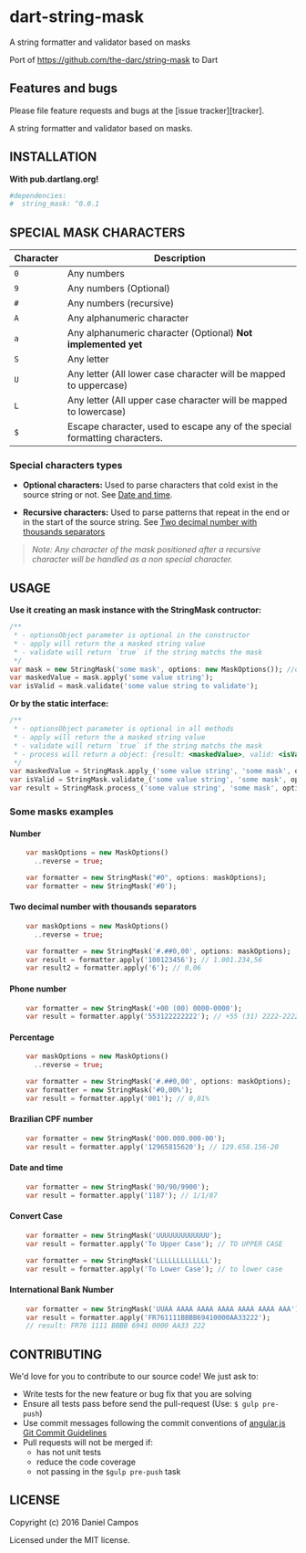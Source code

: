 # dart-string-mask
A string formatter and validator based on masks

Port of https://github.com/the-darc/string-mask to Dart

## Features and bugs

Please file feature requests and bugs at the [issue tracker][tracker].

A string formatter and validator based on masks.

## INSTALLATION

**With pub.dartlang.org!**

```yaml
#dependencies:
#  string_mask: ^0.0.1
```

## SPECIAL MASK CHARACTERS

Character | Description
--- | ---
`0` | Any numbers
`9` | Any numbers (Optional)
`#` | Any numbers (recursive)
`A` | Any alphanumeric character
`a` | Any alphanumeric character (Optional) __Not implemented yet__
`S` | Any letter
`U` | Any letter (All lower case character will be mapped to uppercase)
`L` | Any letter (All upper case character will be mapped to lowercase)
`$` | Escape character, used to escape any of the special formatting characters.

### Special characters types

 - **Optional characters:** Used to parse characters that cold exist in the source string or not. See [Date and time](#date-and-time).

 - **Recursive characters:** Used to parse patterns that repeat in the end or in the start of the source string. See [Two decimal number with thousands separators](#two-decimal-number-with-thousands-separators)

> _Note: Any character of the mask positioned after a recursive character will be handled as a non special character._

## USAGE

 **Use it creating an mask instance with the StringMask contructor:**

```dart
/**
 * - optionsObject parameter is optional in the constructor
 * - apply will return the a masked string value
 * - validate will return `true` if the string matchs the mask
 */
var mask = new StringMask('some mask', options: new MaskOptions()); //optionsObject is optional
var maskedValue = mask.apply('some value string');
var isValid = mask.validate('some value string to validate');
```

**Or by the static interface:**

```dart
/**
 * - optionsObject parameter is optional in all methods
 * - apply will return the a masked string value
 * - validate will return `true` if the string matchs the mask
 * - process will return a object: {result: <maskedValue>, valid: <isValid>}
 */
var maskedValue = StringMask.apply_('some value string', 'some mask', optionsObject); 
var isValid = StringMask.validate_('some value string', 'some mask', optionsObject);
var result = StringMask.process_('some value string', 'some mask', optionsObject);
```

### Some masks examples

#### Number

```dart
    var maskOptions = new MaskOptions()
      ..reverse = true;

    var formatter = new StringMask("#0", options: maskOptions);
	var formatter = new StringMask('#0');
```

#### Two decimal number with thousands separators

```dart
    var maskOptions = new MaskOptions()
      ..reverse = true;

	var formatter = new StringMask('#.##0,00', options: maskOptions);
	var result = formatter.apply('100123456'); // 1.001.234,56
	var result2 = formatter.apply('6'); // 0,06
```

#### Phone number

```dart
	var formatter = new StringMask('+00 (00) 0000-0000');
	var result = formatter.apply('553122222222'); // +55 (31) 2222-2222
```

#### Percentage

```dart
    var maskOptions = new MaskOptions()
      ..reverse = true;

    var formatter = new StringMask('#.##0,00', options: maskOptions);
	var formatter = new StringMask('#0,00%');
	var result = formatter.apply('001'); // 0,01%
```

#### Brazilian CPF number

```dart
	var formatter = new StringMask('000.000.000-00');
	var result = formatter.apply('12965815620'); // 129.658.156-20
```

#### Date and time

```dart
	var formatter = new StringMask('90/90/9900');
	var result = formatter.apply('1187'); // 1/1/87
```

#### Convert Case

```dart
	var formatter = new StringMask('UUUUUUUUUUUUU');
	var result = formatter.apply('To Upper Case'); // TO UPPER CASE
```

```dart
	var formatter = new StringMask('LLLLLLLLLLLLL');
	var result = formatter.apply('To Lower Case'); // to lower case
```

#### International Bank Number

```Dart
	var formatter = new StringMask('UUAA AAAA AAAA AAAA AAAA AAAA AAA');
	var result = formatter.apply('FR761111BBBB69410000AA33222');
	// result: FR76 1111 BBBB 6941 0000 AA33 222
```

## CONTRIBUTING

We'd love for you to contribute to our source code! We just ask to: 

 - Write tests for the new feature or bug fix that you are solving
 - Ensure all tests pass before send the pull-request (Use: `$ gulp pre-push`)
 - Use commit messages following the commit conventions of [angular.js Git Commit Guidelines](https://github.com/angular/angular.js/blob/master/CONTRIBUTING.md#commit)
 - Pull requests will not be merged if:
   - has not unit tests
   - reduce the code coverage
   - not passing in the `$gulp pre-push` task

## LICENSE

Copyright (c) 2016 Daniel Campos

Licensed under the MIT license.
  
  
